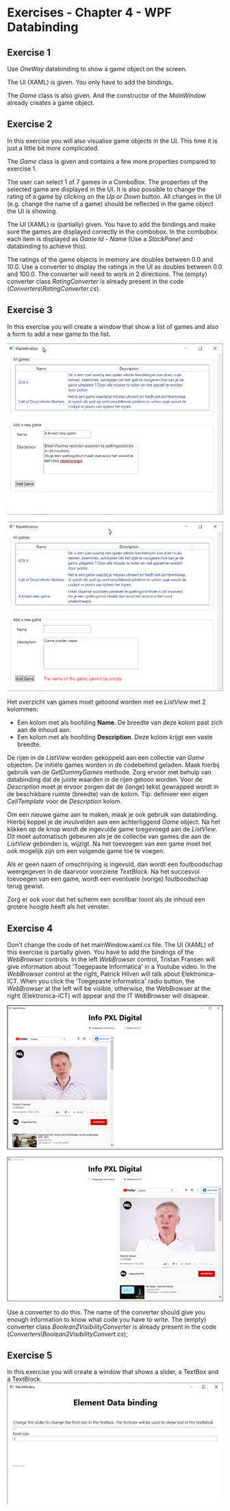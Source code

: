 # Exercises - Chapter 4 - WPF Databinding

## Exercise 1
Use *OneWay* databinding to show a game object on the screen. 

The UI (XAML) is given. You only have to add the bindings.

The *Game* class is also given. And the constructor of the *MainWindow* already creates a game object.

## Exercise 2
In this exercise you will also visualise game objects in the UI.
This time it is just a little bit more complicated.

The *Game* class is given and contains a few more properties compared to exercise 1.

The user can select 1 of 7 games in a ComboBox. The properties of the selected game are displayed in the UI. 
It is also possible to change the rating of a game by clicking on the *Up* or *Down* button. 
All changes in the UI (e.g. change the name of a game) should be reflected in the game object the UI is showing.

The UI (XAML) is (partially) given. You have to add the bindings and make sure the games are displayed correctly in the combobox. 
In the combobox each item is displayed as *Game Id - Name* (Use a *StackPanel* and databinding to achieve this).

The ratings of the game objects in memory are doubles between 0.0 and 10.0. 
Use a converter to display the ratings in the UI as doubles between 0.0 and 100.0. 
The converter will need to work in 2 directions. 
The (empty) converter class *RatingConverter* is already present in the code (*Converters\RatingConverter.cs*). 

## Exercise 3
In this exercise you will create a window that show a list of games and also a form to add a new game to the list. 

![Main Window](images/MainWindow_exercise3.png)

![Main Window - invalid input](images/MainWindow_exercise3_2.png)

Het overzicht van games moet getoond worden met ee *ListView* met 2 kolommen: 
* Een kolom met als hoofding **Name**. De breedte van deze kolom past zich aan de inhoud aan.
* Een kolom met als hoofding **Description**. Deze kolom krijgt een vaste breedte. 

De rijen in de *ListView* worden gekoppeld aan een collectie van *Game* objecten. 
De initiële games worden in de codebehind geladen. Maak hierbij gebruik van de *GetDummyGames* methode. 
Zorg ervoor met behulp van databinding dat de juiste waarden in de rijen getoon worden. 
Voor de *Description* moet je ervoor zorgen dat de (lange) tekst gewrapped wordt in de beschikbare ruimte (breedte) van de kolom. Tip: definieer een eigen *CellTemplate* voor de *Description* kolom.

Om een nieuwe game aan te maken, maak je ook gebruik van databinding. Hierbij koppel je de invulvelden aan een achterliggend *Game* object. 
Na het klikken op de knop wordt de ingevulde game toegevoegd aan de *ListView*. Dit moet automatisch gebeuren als je de collectie van games die aan de *ListView* gebonden is, wijzigt. 
Na het toevoegen van een game moet het ook mogelijk zijn om een volgende game toe te voegen.

Als er geen naam of omschrijving is ingevuld, dan wordt een foutboodschap weergegeven in de daarvoor voorziene *TextBlock*. 
Na het succesvol toevoegen van een game, wordt een eventuele (vorige) foutboodschap terug gewist. 

Zorg er ook voor dat het scherm een scrollbar toont als de inhoud een grotere hoogte heeft als het venster.


## Exercise 4
Don't change the code of het mainWindow.xaml.cs file.
The UI (XAML) of this exercise is partially given. You have to add the bindings of the *WebBrowser* controls. 
In the left *WebBrowser* control, Tristan Fransen will give information about 'Toegepaste Informatica' in a Youtube video. 
In the *WebBrowse*r control at the right, Patrick Hilven will talk about Elektronica-ICT.
When you click the 'Toegepaste informatica' radio button, the *WebBrowser* at the left will be visible, otherwise, the WebBrowser at the right (Elektronica-ICT) will appear and the IT WebBrowser will disapear.

![Main Window](images/MainWindow_exercise4_IT.png)

![Main Window](images/MainWindow_exercise4_EA.png)

Use a converter to do this. The name of the converter should give you enough information to know what code you have to write.
The (empty) converter class *Boolean2VisibilityConverter* is already present in the code  (*Converters\Boolean2VisibilityConvert.cs*);

## Exercise 5
In this exercise you will create a window that shows a slider, a TextBox and a TextBlock.
![Main Window](images/MainWindow_exercise5.png)
